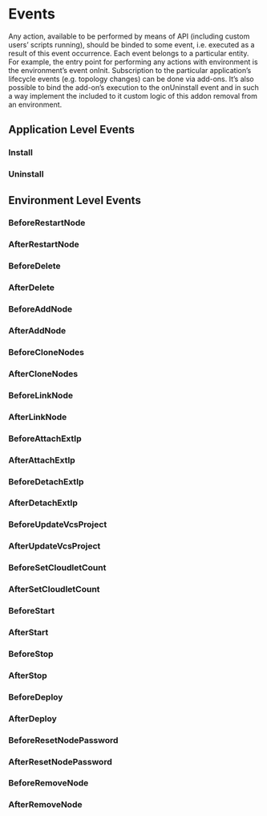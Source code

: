# Events

Any action, available to be performed by means of API (including custom users’ scripts running), should be binded to some event, i.e. executed as a result of this event occurrence. Each event belongs to a particular entity. For example, the entry point for performing any actions with environment is the environment’s event onInit.
Subscription to the particular application’s lifecycle events (e.g. topology changes) can be done via add-ons. It’s also possible to bind the add-on’s execution to the onUninstall event and in such a way implement the included to it custom logic of this addon removal from an environment.

## Application Level Events

### Install
### Uninstall

## Environment Level Events

### BeforeRestartNode
### AfterRestartNode
### BeforeDelete
### AfterDelete
### BeforeAddNode
### AfterAddNode
### BeforeCloneNodes
### AfterCloneNodes
### BeforeLinkNode
### AfterLinkNode
### BeforeAttachExtIp
### AfterAttachExtIp
### BeforeDetachExtIp
### AfterDetachExtIp
### BeforeUpdateVcsProject
### AfterUpdateVcsProject
### BeforeSetCloudletCount
### AfterSetCloudletCount
### BeforeStart
### AfterStart
### BeforeStop
### AfterStop
### BeforeDeploy
### AfterDeploy
### BeforeResetNodePassword
### AfterResetNodePassword 
### BeforeRemoveNode
### AfterRemoveNode



